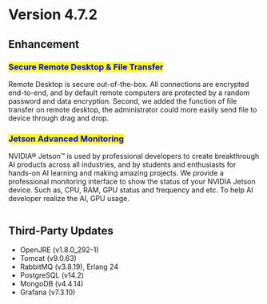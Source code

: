 # Version 4.7.2

## Enhancement

### <mark style="color:blue;">Secure Remote Desktop & File Transfer</mark>

Remote Desktop is secure out-of-the-box. All connections are encrypted end-to-end, and by default remote computers are protected by a random password and data encryption. Second, we added the function of file transfer on remote desktop, the administrator could more easily send file to device through drag and drop.

### <mark style="color:blue;">Jetson Advanced Monitoring</mark> <a href="#font_colorbluejetson_advanced_monitoringfont_6" id="font_colorbluejetson_advanced_monitoringfont_6"></a>

NVIDIA® Jetson™ is used by professional developers to create breakthrough AI products across all industries, and by students and enthusiasts for hands-on AI learning and making amazing projects. We provide a professional monitoring interface to show the status of your NVIDIA Jetson device. Such as, CPU, RAM, GPU status and frequency and etc. To help AI developer realize the AI, GPU usage.

<div align="center">

<img src="https://docs.wise-paas.advantech.com/dataSource/resource/1664868178768213697.png" alt="">

</div>

## Third-Party Updates

* OpenJRE (v1.8.0\_292-1)
* Tomcat (v9.0.63)
* RabbitMQ (v3.8.19), Erlang 24
* PostgreSQL (v14.2)
* MongoDB (v4.4.14)
* Grafana (v7.3.10)
